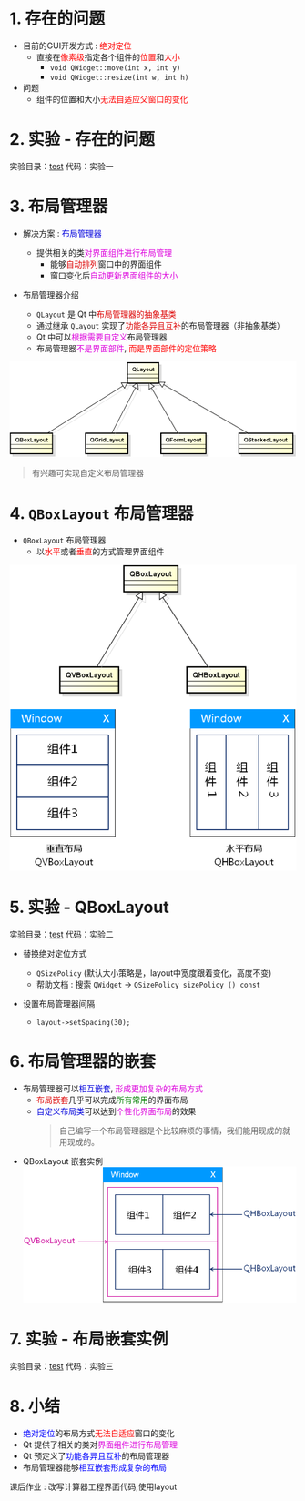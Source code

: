 # 1. 存在的问题
- 目前的GUI开发方式 : <font color=red>绝对定位</font>
    - 直接在<font color=red>像素级</font>指定各个组件的<font color=red>位置</font>和<font color=red>大小</font>
        - `void QWidget::move(int x, int y)`
        - `void QWidget::resize(int w, int h)`
- 问题
    - 组件的位置和大小<font color=red>无法自适应父窗口的变化</font>

# 2. 实验 - 存在的问题
实验目录：[test](vx_attachments\022_Layout_manager_1\test)
代码：实验一

# 3. 布局管理器
- 解决方案 : <font color=#00d>布局管理器</font>
    - 提供相关的类<font color=#d0d>对界面组件进行布局管理</font>
        - 能够<font color=#d00>自动排列</font>窗口中的界面组件
        - 窗口变化后<font color=#d0d>自动更新界面组件的大小</font>

- 布局管理器介绍
    - `QLayout` 是 Qt 中<font color=#d00>布局管理器的抽象基类</font>
    - 通过继承 `QLayout` 实现了<font color=#d00>功能各异且互补</font>的布局管理器（非抽象基类）
    - Qt 中可以<font color=#d0d>根据需要自定义</font>布局管理器
    - 布局管理器<font color=#d0d>不是界面部件</font>, <font color=red>而是界面部件的定位策略</font>

![](vx_images/022_1.png)
> 有兴趣可实现自定义布局管理器

# 4. `QBoxLayout` 布局管理器
- `QBoxLayout` 布局管理器
    - 以<font color=red>水平</font>或者<font color=red>垂直</font>的方式管理界面组件

![](vx_images/022_2.png)

# 5. 实验 - QBoxLayout
实验目录：[test](vx_attachments\022_Layout_manager_1\test)
代码：实验二

- 替换绝对定位方式
    - `QSizePolicy` (默认大小策略是，layout中宽度跟着变化，高度不变)
    - 帮助文档 : 搜索 `QWidget` -> `QSizePolicy sizePolicy () const`

- 设置布局管理器间隔
    - `layout->setSpacing(30);`

# 6. 布局管理器的嵌套
- 布局管理器可以<font color=#00d>相互嵌套</font>, <font color=#d0d>形成更加复杂的布局方式</font>
    - <font color=#d00>布局嵌套</font>几乎可以完成<font color=green>所有常用</font>的界面布局
    - <font color=#00d>自定义布局类</font>可以达到<font color=#d0d>个性化界面布局</font>的效果
        > 自己编写一个布局管理器是个比较麻烦的事情，我们能用现成的就用现成的。
- QBoxLayout 嵌套实例
    ![](vx_images/022_3.png)

# 7. 实验 - 布局嵌套实例
实验目录：[test](vx_attachments\022_Layout_manager_1\test)
代码：实验三

# 8. 小结
- <font color=blue>绝对定位</font>的布局方式<font color=red>无法自适应</font>窗口的变化
- Qt 提供了相关的类对<font color=#d0d>界面组件进行布局管理</font>
- Qt 预定义了<font color=blue>功能各异且互补</font>的布局管理器
- 布局管理器能够<font color=blue>相互嵌套形成复杂的布局</font>

课后作业 :
改写计算器工程界面代码,使用layout